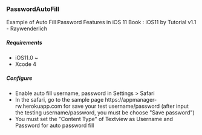 ### PasswordAutoFill ###
Example of Auto Fill Password Features in  iOS 11
Book : iOS11 by Tutorial v1.1 - Raywenderlich

##### Requirements #####
-  iOS11.0 ~
- Xcode 4

##### Configure #####
- Enable auto fill username, password in Settings > Safari
- In the safari, go to the sample page https://appmanager- rw.herokuapp.com for save your test username/password (after input the testing username/password, you must be choose "Save password")
- You must set the "Content Type" of Textview as Username and Password for auto password fill
